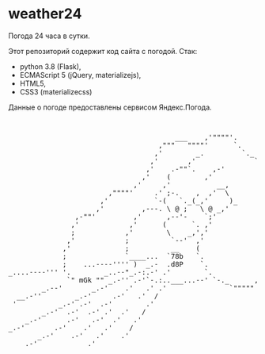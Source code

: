 # weather24
Погода 24 часа в сутки.

Этот репозиторий содержит код сайта с погодой.
Стак:
   - python 3.8 (Flask),
   - ECMAScript 5 (jQuery, materializejs),
   - HTML5,
   - CSS3 (materializecss)

Данные о погоде предоставлены сервисом Яндекс.Погода.

<pre><p>
                                        ___    ,'""""'.
                                    ,"""   """"'      `.
                                   ,'        _.         `._
                                  ,'       ,'              `"""'.
                                 ,'    .-""`.    ,-'            `.
                                ,'    (        ,'                :
                              ,'     ,'           __,            `.
                        ,""""'     .' ;-.    ,  ,'  \             `"""".
                      ,'           `-(   `._(_,'     )_                `.
                     ,'         ,---. \ @ ;   \ @ _,'                   `.
                ,-""'         ,'      ,--'-    `;'                       `.
               ,'            ,'      (      `. ,'                          `.
               ;            ,'        \    _,','                            `.
              ,'            ;          `--'  ,'                              `.
             ,'             ;          __    (                    ,           `.
             ;              `____...  `78b   `.                  ,'           ,'
             ;    ...----'''' )  _.-  .d8P    `.                ,'    ,'    ,'
_....----''' '.        _..--"_.-:.-' .'        `.             ,''.   ,' `--'
              `" mGk "" _.-'' .-'`-.:..___...--' `-._      ,-"'   `-'
        _.--'       _.-'    .'   .' .'               `"""""
  __.-''        _.-'     .-'   .'  /
 '          _.-' .-'  .-'        .'
        _.-'  .-'  .-' .'  .'   /
    _.-'      .-'   .-'  .'   .'
_.-'       .-'    .'   .'    /
       _.-'    .-'   .'    .'
    .-'            .'
</p>

